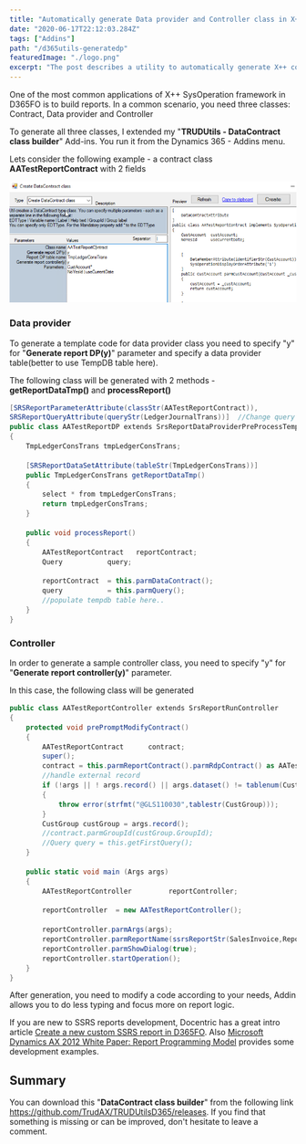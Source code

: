 ```yaml
---
title: "Automatically generate Data provider and Controller class in X++"
date: "2020-06-17T22:12:03.284Z"
tags: ["Addins"]
path: "/d365utils-generatedp"
featuredImage: "./logo.png"
excerpt: "The post describes a utility to automatically generate X++ code template for Data provider and controller classes."
---
```


One of the most common applications of X++ SysOperation framework in D365FO is to build reports. In a common scenario, you need three classes: Contract, Data provider and Controller

To generate all three classes, I extended my "**TRUDUtils - DataContract class builder**" Add-ins. You run it from the Dynamics 365 - Addins menu.

Lets consider the following example - a contract class **AATestReportContract** with 2 fields

![Data contract form](DataContractForm.png)

### Data provider

To generate a template code for data provider class you need to specify "y" for "**Generate report DP(y)**" parameter and specify a data provider table(better to use TempDB table here).

The following class will be generated with 2 methods -  **getReportDataTmp()** and **processReport()**

```csharp
[SRSReportParameterAttribute(classStr(AATestReportContract)),
SRSReportQueryAttribute(queryStr(LedgerJournalTrans))]  //Change query
public class AATestReportDP extends SrsReportDataProviderPreProcessTempDB
{
    TmpLedgerConsTrans tmpLedgerConsTrans;

    [SRSReportDataSetAttribute(tableStr(TmpLedgerConsTrans))]
    public TmpLedgerConsTrans getReportDataTmp()
    {
        select * from tmpLedgerConsTrans;
        return tmpLedgerConsTrans;
    }

    public void processReport()
    {
        AATestReportContract   reportContract;
        Query           query;

        reportContract  = this.parmDataContract();
        query           = this.parmQuery();
        //populate tempdb table here..
    }
}
```

### Controller

In order to generate a sample controller class, you need to specify "y" for "**Generate report controller(y)**" parameter.

In this case, the following class will be generated

```csharp
public class AATestReportController extends SrsReportRunController
{
    protected void prePromptModifyContract()
    {
        AATestReportContract      contract;
        super();
        contract = this.parmReportContract().parmRdpContract() as AATestReportContract;
        //handle external record
        if (!args || ! args.record() || args.dataset() != tablenum(CustGroup))
        {
            throw error(strfmt("@GLS110030",tablestr(CustGroup)));
        }
        CustGroup custGroup = args.record();
        //contract.parmGroupId(custGroup.GroupId);
        //Query query = this.getFirstQuery();
    }

    public static void main (Args args)
    {
        AATestReportController         reportController;

        reportController  = new AATestReportController();

        reportController.parmArgs(args);
        reportController.parmReportName(ssrsReportStr(SalesInvoice,Report));
        reportController.parmShowDialog(true);
        reportController.startOperation();
    }
}
```

After generation, you need to modify a code according to your needs, Addin allows you to do less typing and focus more on report logic.

If you are new to SSRS reports development, Docentric has a great intro article  [Create a new custom SSRS report in D365FO](https://ax.docentric.com/create-a-new-custom-ssrs-report-in-d365fo/). Also [Microsoft Dynamics AX 2012 White Paper: Report Programming Model](https://www.microsoft.com/en-in/download/details.aspx?id=27725) provides some development examples.

## Summary

You can download this "**DataContract class builder**" from the following link https://github.com/TrudAX/TRUDUtilsD365/releases. If you find that something is missing or can be improved, don't hesitate to leave a comment.
